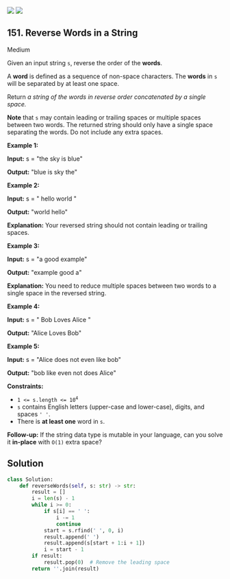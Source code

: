 [![](https://img.shields.io/github/stars/LeetCode-in-Python/LeetCode-in-Python?label=Stars&style=flat-square)](https://github.com/LeetCode-in-Python/LeetCode-in-Python)
[![](https://img.shields.io/github/forks/LeetCode-in-Python/LeetCode-in-Python?label=Fork%20me%20on%20GitHub%20&style=flat-square)](https://github.com/LeetCode-in-Python/LeetCode-in-Python/fork)

## 151\. Reverse Words in a String

Medium

Given an input string `s`, reverse the order of the **words**.

A **word** is defined as a sequence of non-space characters. The **words** in `s` will be separated by at least one space.

Return _a string of the words in reverse order concatenated by a single space._

**Note** that `s` may contain leading or trailing spaces or multiple spaces between two words. The returned string should only have a single space separating the words. Do not include any extra spaces.

**Example 1:**

**Input:** s = "the sky is blue"

**Output:** "blue is sky the" 

**Example 2:**

**Input:** s = " hello world "

**Output:** "world hello"

**Explanation:** Your reversed string should not contain leading or trailing spaces. 

**Example 3:**

**Input:** s = "a good example"

**Output:** "example good a"

**Explanation:** You need to reduce multiple spaces between two words to a single space in the reversed string. 

**Example 4:**

**Input:** s = " Bob Loves Alice "

**Output:** "Alice Loves Bob" 

**Example 5:**

**Input:** s = "Alice does not even like bob"

**Output:** "bob like even not does Alice" 

**Constraints:**

*   <code>1 <= s.length <= 10<sup>4</sup></code>
*   `s` contains English letters (upper-case and lower-case), digits, and spaces `' '`.
*   There is **at least one** word in `s`.

**Follow-up:** If the string data type is mutable in your language, can you solve it **in-place** with `O(1)` extra space?

## Solution

```python
class Solution:
    def reverseWords(self, s: str) -> str:
        result = []
        i = len(s) - 1
        while i >= 0:
            if s[i] == ' ':
                i -= 1
                continue
            start = s.rfind(' ', 0, i)
            result.append(' ')
            result.append(s[start + 1:i + 1])
            i = start - 1
        if result:
            result.pop(0)  # Remove the leading space
        return ''.join(result)
```